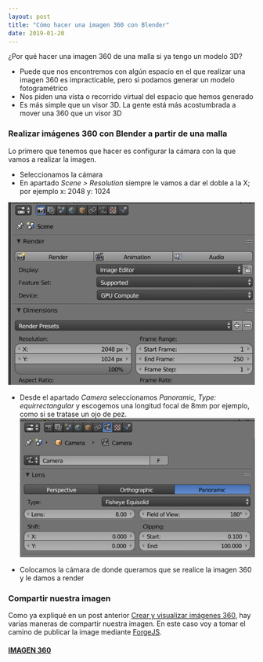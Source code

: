 ```yaml
---
layout: post
title: "Cómo hacer una imagen 360 con Blender"
date: 2019-01-20
---
```


¿Por qué hacer una imagen 360 de una malla si ya tengo un modelo 3D?

+ Puede que nos encontremos con algún espacio en el que realizar una imagen 360 es impracticable, pero si podamos generar un modelo fotogramétrico
+ Nos piden una vista o recorrido virtual del espacio que hemos generado
+ Es más simple que un visor 3D. La gente está más acostumbrada a mover una 360 que un visor 3D

### Realizar imágenes 360 con Blender a partir de una malla

Lo primero que tenemos que hacer es configurar la cámara con la que vamos a realizar la imagen.

+ Seleccionamos la cámara
+ En apartado *Scene > Resolution* siempre le vamos a dar el doble a la X; por ejemplo x: 2048 y: 1024

![](../static/img/360_blender/resolution.PNG)

+ Desde el apartado *Camera*  seleccionamos *Panoramic, Type: equirrectangular* y escogemos una longitud focal de 8mm por ejemplo, como si se tratase un ojo de pez.
![](../static/img/360_blender/panoramic.PNG)


+ Colocamos la cámara de donde queramos que se realice la imagen 360 y le damos a render

### Compartir nuestra imagen

Como ya expliqué en un post anterior [Crear y visualizar imágenes 360](https://joancano.github.io/fotograf%C3%ADa/2019/01/02/360-photos.html), hay varias maneras de compartir nuestra imagen. En este caso voy a tomar el camino de publicar la image mediante [ForgeJS](https://forgejs.org/#home).


#### [IMAGEN 360](../static/360/projectes/banco/index.html)
